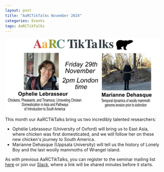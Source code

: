 ```yaml
---
layout: post
title: "AaRCTikTalks November 2024"
categories: Events
tags: AaRCTikTalks
---
```

![AaRCTikTalks poster for November](/assets/media/aarc_talks_november.png "AaRCTikTalks poster for October")

This month our AaRCTikTalks bring us two incredibly talented researchers: 
* Ophélie Lebrasseur (University of Oxford) will bring us to East Asia, where chicken was first domesticated, and we will follow her on these new chicken's journey
to South America.
* Marianne Dehasque (Uppsala University) will tell us the history of Lonely Boy and the last woolly mammoths of Wrangel island.

As with previous AaRCTikTalks, you can register to the seminar mailing list [here](https://docs.google.com/forms/d/e/1FAIpQLSfq4BUmArgA96iWjm71ocQwbosLZRNb72rZK8Oky1RCnJsGNw/viewform)
or join our [Slack](https://join.slack.com/t/aarc-8tg1497/shared_invite/zt-2evac9tqu-GXoU0UsmLbI4mIsS91XMcw), where a link will be shared minutes before it starts. 
